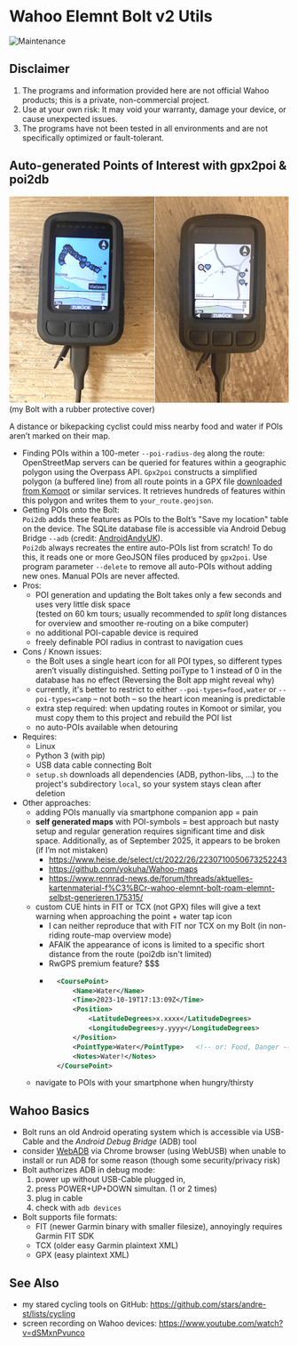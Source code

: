 # Wahoo Elemnt Bolt v2 Utils

![Maintenance](https://img.shields.io/maintenance/yes/2025.svg)


## Disclaimer

1. The programs and information provided here are not official Wahoo products; this is a private, non-commercial project.
2. Use at your own risk: It may void your warranty, damage your device, or cause unexpected issues.
3. The programs have not been tested in all environments and are not specifically optimized or fault-tolerant.


## Auto-generated Points of Interest with gpx2poi & poi2db

![Automated POIs on a Wahoo Bolt bike computer](poi2db.jpg)  
(my Bolt with a rubber protective cover)

A distance or bikepacking cyclist could miss nearby food and water if POIs aren’t marked on their map.

- Finding POIs within a 100-meter `--poi-radius-deg` along the route:  
	OpenStreetMap servers can be queried for features within a geographic polygon using the Overpass API.
	`Gpx2poi` constructs a simplified polygon (a buffered line) from all route points in a GPX file [downloaded from Komoot](https://github.com/pieterclaerhout/export-komoot) or similar services.
	It retrieves hundreds of features within this polygon and writes them to `your_route.geojson`. 
- Getting POIs onto the Bolt:  
	`Poi2db` adds these features as POIs to the Bolt’s "Save my location" table on the device.
	The SQLite database file is accessible via Android Debug Bridge `--adb` (credit: [AndroidAndyUK](https://www.youtube.com/watch?v=Sl--gcJ95XM)).  
	`Poi2db` always recreates the entire auto-POIs list from scratch!
	To do this, it reads one or more GeoJSON files produced by `gpx2poi`.
	Use program parameter `--delete` to remove all auto-POIs without adding new ones. 
	Manual POIs are never affected.
- Pros:
	- POI generation and updating the Bolt takes only a few seconds and uses very little disk space  
		(tested on 60 km tours; usually recommended to _split_ long distances for overview and smoother re-routing on a bike computer)
	- no additional POI-capable device is required
	- freely definable POI radius in contrast to navigation cues
- Cons / Known issues:
	- the Bolt uses a single heart icon for all POI types, 
		so different types aren’t visually distinguished. 
		Setting poiType to 1 instead of 0 in the database has no effect (Reversing the Bolt app might reveal why)
	- currently, it's better to restrict to either `--poi-types=food,water` or `--poi-types=camp` &ndash; not both &ndash; 
		so the heart icon meaning is predictable
	- extra step required: when updating routes in Komoot or similar, you must copy them to this project and rebuild the POI list
	- no auto-POIs available when detouring
- Requires:
	- Linux
	- Python 3 (with pip)
	- USB data cable connecting Bolt
	- `setup.sh` downloads all dependencies  (ADB, python-libs, ...) to the project's subdirectory `local`, so your system stays clean after deletion
- Other approaches:
	- adding POIs manually via smartphone companion app = pain
	- **self generated maps** with POI-symbols = best approach but nasty setup and 
		regular generation requires significant time and disk space.
		Additionally, as of September 2025, it appears to be broken (if I’m not mistaken)
		- https://www.heise.de/select/ct/2022/26/2230710050673252243
		- https://github.com/yokuha/Wahoo-maps
		- https://www.rennrad-news.de/forum/threads/aktuelles-kartenmaterial-f%C3%BCr-wahoo-elemnt-bolt-roam-elemnt-selbst-generieren.175315/
	- custom CUE hints in FIT or TCX (not GPX) files will give a text warning when approaching the point + water tap icon  
		- I can neither reproduce that with FIT nor TCX on my Bolt (in non-riding route-map overview mode)
		- AFAIK the appearance of icons is limited to a specific short distance from the route (poi2db isn't limited)
		- RwGPS premium feature? $$$
		- ```xml
			<CoursePoint> 
				<Name>Water</Name> 
				<Time>2023-10-19T17:13:09Z</Time> 
				<Position> 
					<LatitudeDegrees>x.xxxx</LatitudeDegrees> 
					<LongitudeDegrees>y.yyyy</LongitudeDegrees> 
				</Position> 
				<PointType>Water</PointType>   <!-- or: Food, Danger -->
				<Notes>Water!</Notes> 
			</CoursePoint>
			```
	- navigate to POIs with your smartphone when hungry/thirsty



## Wahoo Basics

- Bolt runs an old Android operating system which is accessible via USB-Cable and the _Android Debug Bridge_ (ADB) tool
- consider [WebADB](https://app.webadb.com) via Chrome browser (using WebUSB) when unable to install or run ADB for some reason 
	(though some security/privacy risk)
- Bolt authorizes ADB in debug mode:
	1. power up without USB-Cable plugged in, 
	2. press POWER+UP+DOWN simultan. (1 or 2 times)
	3. plug in cable
	4. check with `adb devices`
- Bolt supports file formats: 
	- FIT (newer Garmin binary with smaller filesize), annoyingly requires Garmin FIT SDK
	- TCX (older easy Garmin plaintext XML)
	- GPX (easy plaintext XML)



## See Also

- my stared cycling tools on GitHub: https://github.com/stars/andre-st/lists/cycling
- screen recording on Wahoo devices: https://www.youtube.com/watch?v=dSMxnPvunco


